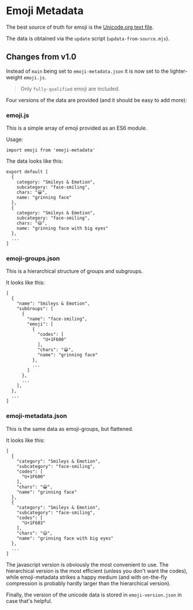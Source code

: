 # Emoji Metadata

The best source of truth for emoji is the [Unicode.org text file](https://unicode.org/Public/emoji/latest/emoji-test.txt).

The data is obtained via the `update` script (`updata-from-source.mjs`).

## Changes from v1.0

Instead of `main` being set to `emoji-metadata.json` it is now set to the lighter-weight `emoji.js`.

> Only `fully-qualified` emoji are included.

Four versions of the data are provided (and it should be easy to add more):

### emoji.js

This is a simple array of emoji provided as an ES6 module.

Usage:

    import emoji from 'emoji-metadata'

The data looks like this:

    export default [
      {
        category: "Smileys & Emotion",
        subcategory: "face-smiling",
        chars: "😀",
        name: "grinning face"
      },
      {
        category: "Smileys & Emotion",
        subcategory: "face-smiling",
        chars: "😃",
        name: "grinning face with big eyes"
      },
      ...
    ]

### emoji-groups.json

This is a hierarchical structure of groups and subgroups.

It looks like this:

    [
      {
        "name": "Smileys & Emotion",
        "subGroups": [
          {
            "name": "face-smiling",
            "emoji": [
              {
                "codes": [
                  "U+1F600"
                ],
                "chars": "😀",
                "name": "grinning face"
              },
              ...
            ]
          },
          ...
        ],
      },
      ...
    ]

### emoji-metadata.json

This is the same data as emoji-groups, but flattened.

It looks like this:

    [
      {
        "category": "Smileys & Emotion",
        "subcategory": "face-smiling",
        "codes": [
          "U+1F600"
        ],
        "chars": "😀",
        "name": "grinning face"
      },
      {
        "category": "Smileys & Emotion",
        "subcategory": "face-smiling",
        "codes": [
          "U+1F603"
        ],
        "chars": "😃",
        "name": "grinning face with big eyes"
      },
      ...
    ]

The javascript version is obviously the most convenient to use. The hierarchical version
is the most efficient (unless you don't want the codes), while emoji-metadata strikes
a happy medium (and with on-the-fly compression is probably hardly larger than the
hierarchical version).

Finally, the version of the unicode data is stored in `emoji-version.json` in case that's helpful.
